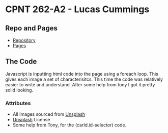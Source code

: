 # CPNT 262-A2 - Lucas Cummings
## Repo and Pages
* [Repository](https://github.com/lucas-cq/cpnt262-a2)
* [Pages](https://lucas-cq.github.io/cpnt262-a2/)

## The Code
Javascript is inputting html code into the page using a foreach loop. This gives each image a set of characterisitcs. This time the code was relatively easier to write and understand. After some help from tony I got it pretty solid looking.

### Attributes
* All Images sourced from [Unsplash](https://unsplash.com/)
* [Unsplash](https://unsplash.com/license) License
* Some help from Tony, for the (carId.id-selector) code.
